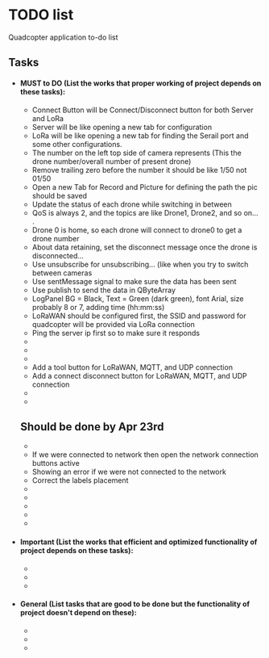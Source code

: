 # TODO list

Quadcopter application to-do list

## Tasks

- #### MUST to DO (List the works that proper working of project depends on these tasks):
    - Connect Button will be Connect/Disconnect button for both Server and LoRa
    - Server will be like opening a new tab for configuration
    - LoRa will be like opening a new tab for finding the Serail port and some other configurations.
    - The number on the left top side of camera represents (This the drone number/overall number of present drone)
    - Remove trailing zero before the number it should be like 1/50 not 01/50
    - Open a new Tab for Record and Picture for defining the path the pic should be saved
    - Update the status of each drone while switching in between
    - QoS is always 2, and the topics are like Drone1, Drone2, and so on... .
    - Drone 0 is home, so each drone will connect to drone0 to get a drone number
    - About data retaining, set the disconnect message once the drone is disconnected...
    - Use unsubscribe for unsubscribing... (like when you try to switch between cameras
    - Use sentMessage signal to make sure the data has been sent
    - Use publish to send the data in QByteArray
    - LogPanel BG = Black, Text = Green (dark green), font Arial, size probably 8 or 7, adding time (hh:mm:ss)
    - LoRaWAN should be configured first, the SSID and password for quadcopter will be provided via LoRa connection
    - Ping the server ip first so to make sure it responds
    - 
    - 
    - 
    - Add a tool button for LoRaWAN, MQTT, and UDP connection
    - Add a connect disconnect button for LoRaWAN, MQTT, and UDP connection
    - 
    - 
	Should be done by Apr 23rd
    - 
    - 
    - If we were connected to network then open the network connection buttons active
    - Showing an error if we were not connected to the network
    - Correct the labels placement
    - 
    - 
    - 
    - 
    - 
- #### Important (List the works that efficient and optimized functionality of project depends on these tasks):
    - 
    -
    - 
- #### General (List tasks that are good to be done but the functionality of project doesn't depend on these):
    - 
    -
    -
